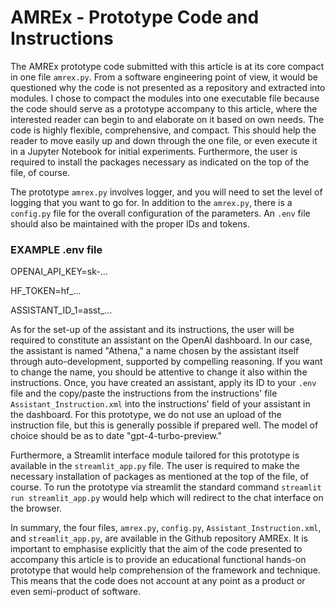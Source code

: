 # AMREx - Prototype Code and Instructions
The AMREx prototype code submitted with this article is at its core compact in one file `amrex.py`. From a software engineering point of view, it would be questioned why the code is not presented as a repository and extracted into modules. I chose to compact the modules into one executable file because the code should serve as a prototype accompany to this article, where the interested reader can begin to and elaborate on it based on own needs. The code is highly flexible, comprehensive, and compact. This should help the reader to move easily up and down through the one file, or even execute it in a Jupyter Notebook for initial experiments. Furthermore, the user is required to install the packages necessary as indicated on the top of the file, of course.

The prototype `amrex.py` involves logger, and you will need to set the level of logging that you want to go for. In addition to the `amrex.py`, there is a `config.py` file for the overall configuration of the parameters. An `.env` file should also be maintained with the proper IDs and tokens.

### EXAMPLE .env file
OPENAI_API_KEY=sk-...

HF_TOKEN=hf_...

ASSISTANT_ID_1=asst_...


As for the set-up of the assistant and its instructions, the user will be required to constitute an assistant on the OpenAI dashboard. In our case, the assistant is named "Athena," a name chosen by the assistant itself through auto-development, supported by compelling reasoning. If you want to change the name, you should be attentive to change it also within the instructions. Once, you have created an assistant, apply its ID to your `.env` file and the copy/paste the instructions from the instructions' file `Assistant_Instruction.xml` into the instructions' field of your assistant in the dashboard. For this prototype, we do not use an upload of the instruction file, but this is generally possible if prepared well. The model of choice should be as to date "gpt-4-turbo-preview."

Furthermore, a Streamlit interface module tailored for this prototype is available in the `streamlit_app.py` file. The user is required to make the necessary installation of packages as mentioned at the top of the file, of course. To run the prototype via streamlit the standard command `streamlit run streamlit_app.py` would help which will redirect to the chat interface on the browser.

In summary, the four files, `amrex.py`, `config.py`, `Assistant_Instruction.xml`, and `streamlit_app.py`, are available in the Github repository AMREx. It is important to emphasise explicitly that the aim of the code presented to accompany this article is to provide an educational functional hands-on prototype that would help comprehension of the framework and technique. This means that the code does not account at any point as a product or even semi-product of software.
